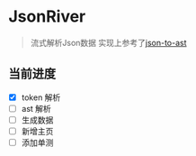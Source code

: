 # JsonRiver

> 流式解析Json数据
> 实现上参考了[json-to-ast](https://github.com/vtrushin/json-to-ast)

## 当前进度

- [x] token 解析
- [ ] ast 解析
- [ ] 生成数据
- [ ] 新增主页
- [ ] 添加单测
